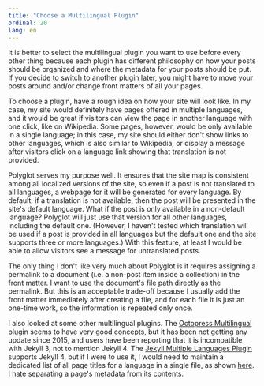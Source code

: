 ```yaml
---
title: "Choose a Multilingual Plugin"
ordinal: 20
lang: en
---
```


It is better to select the multilingual plugin you want to use before every
other thing because each plugin has different philosophy on how your posts
should be organized and where the metadata for your posts should be put. If you
decide to switch to another plugin later, you might have to move your posts
around and/or change front matters of all your pages.

To choose a plugin, have a rough idea on how your site will look like. In my
case, my site would definitely have pages offered in multiple languages, and it
would be great if visitors can view the page in another language with one
click, like on Wikipedia. Some pages, however, would be only available in a
single language; in this case, my site should either don't show links to other
languages, which is also similar to Wikipedia, or display a message after
visitors click on a language link showing that translation is not provided.

Polyglot serves my purpose well. It ensures that the site map is consistent
among all localized versions of the site, so even if a post is not translated
to all languages, a webpage for it will be generated for every language. By
default, if a translation is not available, then the post will be presented in
the site's default language. What if the post is only available in a
non-default language? Polyglot will just use that version for all other
languages, including the default one. (However, I haven't tested which
translation will be used if a post is provided in all languages but the default
one and the site supports three or more languages.) With this feature, at least
I would be able to allow visitors see a message for untranslated posts.

The only thing I don't like very much about Polyglot is it requires assigning a
permalink to a document (i.e. a non-post item inside a collection) in the front
matter. I want to use the document's file path directly as the permalink. But
this is an acceptable trade-off because I usually add the front matter
immediately after creating a file, and for each file it is just an one-time
work, so the information is repeated only once.

I also looked at some other multilingual plugins. The [Octopress
Multilingual](https://github.com/octopress/multilingual) plugin seems to have
very good concepts, but it has been not getting any update since 2015, and
users have been reporting that it is incompatible with Jekyll 3, not to mention
Jekyll 4. The [Jekyll Multiple Languages
Plugin](https://github.com/kurtsson/jekyll-multiple-languages-plugin) supports
Jekyll 4, but if I were to use it, I would need to maintain a dedicated list of
all page titles for a language in a single file, as shown
[here](https://github.com/kurtsson/jekyll-multiple-languages-plugin/blob/v1.6.1/README.md#54-i18n-in-templates).
I hate separating a page's metadata from its contents.

